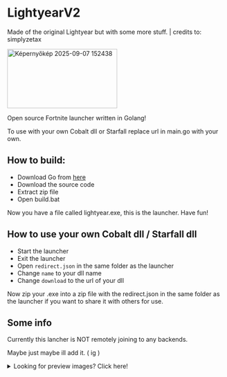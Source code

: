 # LightyearV2
Made of the original Lightyear but with some more stuff. | credits to: simplyzetax

<img width="254" height="137" alt="Képernyőkép 2025-09-07 152438" src="https://github.com/user-attachments/assets/1c47c8ea-8d68-4ffd-9b92-232cd9756522" />


Open source Fortnite launcher written in Golang!

To use with your own Cobalt dll or Starfall replace url in main.go with your own.

## How to build: 

- Download Go from [here](https://go.dev/dl/go1.20.5.windows-amd64.msi)
- Download the source code
- Extract zip file
- Open build.bat

Now you have a file called lightyear.exe, this is the launcher. Have fun!

## How to use your own Cobalt dll / Starfall dll

- Start the launcher
- Exit the launcher
- Open `redirect.json` in the same folder as the launcher
- Change `name` to your dll name
- Change `download` to the url of your dll

Now zip your .exe into a zip file with the redirect.json in the same folder as the launcher if you want to share it with others for use.

## Some info
Currently this lancher is NOT remotely joining to any backends.

Maybe just maybe ill add it. ( ig )

<details>
  
  <br>

<summary>Looking for preview images? Click here!</summary>

# Main UI 
`Added options 4 and 5.`
<img width="1111" height="620" alt="Képernyőkép 2025-09-07 151304" src="https://github.com/user-attachments/assets/cfb70cb9-4daf-4b32-a526-6f0ce593c208" />

# Info tab
`Option: "4" Info tab`
<img width="1113" height="621" alt="Képernyőkép 2025-09-07 151403" src="https://github.com/user-attachments/assets/1af49957-873a-4e61-84a3-864de438e276" />

# builds tab
`Option "5" Builds tab`
  Only SimplyBlk links btw!!!
<img width="1919" height="1028" alt="Képernyőkép 2025-09-07 151453" src="https://github.com/user-attachments/assets/13830951-05d6-4dc8-80d4-72ac9bdd88ce" /> <img width="720" height="455" alt="Képernyőkép 2025-09-07 151620" src="https://github.com/user-attachments/assets/7bb4e109-8d9d-4f54-90d7-5a758a23819e" />

Builds Up to 23.50 btw.

so yea C4S1 :P
<img width="720" height="327" alt="Képernyőkép 2025-09-07 152236" src="https://github.com/user-attachments/assets/650c21a8-86c3-4223-9aaa-468345e70cdd" />


</details>
